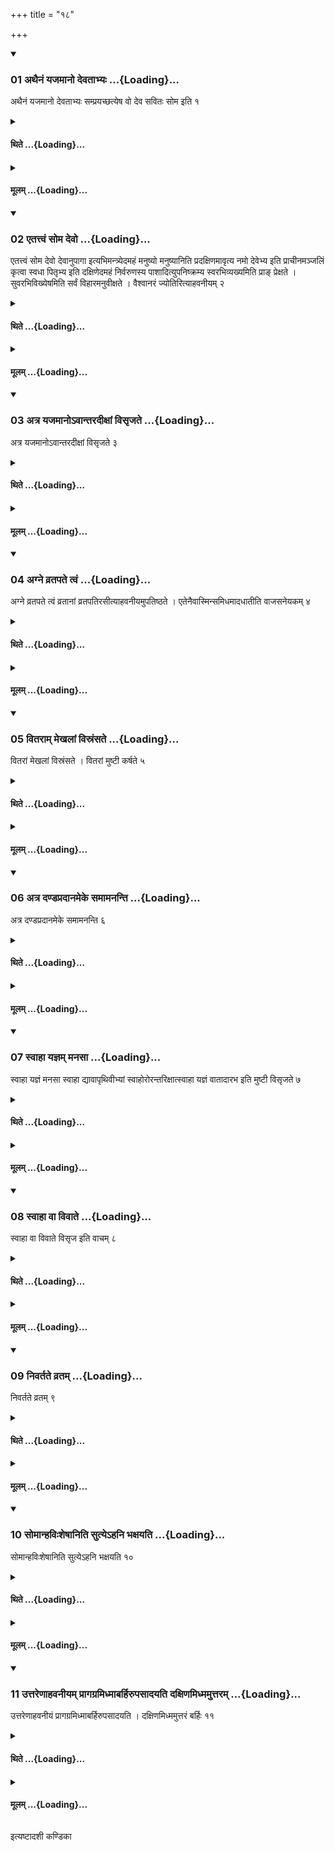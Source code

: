 +++
title = "१८"

+++

<div class="js_include" includetitle="true" newlevelforh1="3" unfilled url="/vedAH_yajuH/taittirIyam/sUtram/ApastambaH/shrautam/vishvAsa-prastutiH/11/18/01_athainaM_yajamAno_devatAbhyaH.md">
<details open><summary><h3>01 अथैनं यजमानो देवताभ्यः ...{Loading}...</h3></summary>

अथैनं यजमानो देवताभ्यः सम्प्रयच्छत्येष वो देव सवितः सोम इति १
</details>
</div>
<div class="js_include collapsed" newlevelforh1="4" title="थिते" unfilled url="/vedAH_yajuH/taittirIyam/sUtram/ApastambaH/shrautam/thite/11/18/01_athainaM_yajamAno_devatAbhyaH.md">
<details><summary><h4>थिते ...{Loading}...</h4></summary>

अथैनं यजमानो देवताभ्यः सम्प्रयच्छत्येष वो देव सवितः सोम इति १
</details>
</div>
<div class="js_include collapsed" newlevelforh1="4" title="मूलम्" unfilled url="/vedAH_yajuH/taittirIyam/sUtram/ApastambaH/shrautam/mUlam/11/18/01_athainaM_yajamAno_devatAbhyaH.md">
<details><summary><h4>मूलम् ...{Loading}...</h4></summary>

अथैनं यजमानो देवताभ्यः सम्प्रयच्छत्येष वो देव सवितः सोम इति १
</details>
</div>
<div class="js_include" includetitle="true" newlevelforh1="3" unfilled url="/vedAH_yajuH/taittirIyam/sUtram/ApastambaH/shrautam/vishvAsa-prastutiH/11/18/02_etattvaM_soma_devo.md">
<details open><summary><h3>02 एतत्त्वं सोम देवो ...{Loading}...</h3></summary>

एतत्त्वं सोम देवो देवानुपागा इत्यभिमन्त्र्येदमहं मनुष्यो मनुष्यानिति प्रदक्षिणमावृत्य नमो देवेभ्य इति प्राचीनमञ्जलिं कृत्वा स्वधा पितृभ्य इति दक्षिणेदमहं निर्वरुणस्य पाशादित्युपनिष्क्रम्य स्वरभिव्यख्यमिति प्राङ् प्रेक्षते । सुवरभिविख्येषमिति सर्वं विहारमनुवीक्षते । वैश्वानरं ज्योतिरित्याहवनीयम् २
</details>
</div>
<div class="js_include collapsed" newlevelforh1="4" title="थिते" unfilled url="/vedAH_yajuH/taittirIyam/sUtram/ApastambaH/shrautam/thite/11/18/02_etattvaM_soma_devo.md">
<details><summary><h4>थिते ...{Loading}...</h4></summary>

एतत्त्वं सोम देवो देवानुपागा इत्यभिमन्त्र्येदमहं मनुष्यो मनुष्यानिति प्रदक्षिणमावृत्य नमो देवेभ्य इति प्राचीनमञ्जलिं कृत्वा स्वधा पितृभ्य इति दक्षिणेदमहं निर्वरुणस्य पाशादित्युपनिष्क्रम्य स्वरभिव्यख्यमिति प्राङ् प्रेक्षते । सुवरभिविख्येषमिति सर्वं विहारमनुवीक्षते । वैश्वानरं ज्योतिरित्याहवनीयम् २
</details>
</div>
<div class="js_include collapsed" newlevelforh1="4" title="मूलम्" unfilled url="/vedAH_yajuH/taittirIyam/sUtram/ApastambaH/shrautam/mUlam/11/18/02_etattvaM_soma_devo.md">
<details><summary><h4>मूलम् ...{Loading}...</h4></summary>

एतत्त्वं सोम देवो देवानुपागा इत्यभिमन्त्र्येदमहं मनुष्यो मनुष्यानिति प्रदक्षिणमावृत्य नमो देवेभ्य इति प्राचीनमञ्जलिं कृत्वा स्वधा पितृभ्य इति दक्षिणेदमहं निर्वरुणस्य पाशादित्युपनिष्क्रम्य स्वरभिव्यख्यमिति प्राङ् प्रेक्षते । सुवरभिविख्येषमिति सर्वं विहारमनुवीक्षते । वैश्वानरं ज्योतिरित्याहवनीयम् २
</details>
</div>
<div class="js_include" includetitle="true" newlevelforh1="3" unfilled url="/vedAH_yajuH/taittirIyam/sUtram/ApastambaH/shrautam/vishvAsa-prastutiH/11/18/03_atra_yajamAno-vAntaradIxAM_visRjate.md">
<details open><summary><h3>03 अत्र यजमानोऽवान्तरदीक्षां विसृजते ...{Loading}...</h3></summary>

अत्र यजमानोऽवान्तरदीक्षां विसृजते ३
</details>
</div>
<div class="js_include collapsed" newlevelforh1="4" title="थिते" unfilled url="/vedAH_yajuH/taittirIyam/sUtram/ApastambaH/shrautam/thite/11/18/03_atra_yajamAno-vAntaradIxAM_visRjate.md">
<details><summary><h4>थिते ...{Loading}...</h4></summary>

अत्र यजमानोऽवान्तरदीक्षां विसृजते ३
</details>
</div>
<div class="js_include collapsed" newlevelforh1="4" title="मूलम्" unfilled url="/vedAH_yajuH/taittirIyam/sUtram/ApastambaH/shrautam/mUlam/11/18/03_atra_yajamAno-vAntaradIxAM_visRjate.md">
<details><summary><h4>मूलम् ...{Loading}...</h4></summary>

अत्र यजमानोऽवान्तरदीक्षां विसृजते ३
</details>
</div>
<div class="js_include" includetitle="true" newlevelforh1="3" unfilled url="/vedAH_yajuH/taittirIyam/sUtram/ApastambaH/shrautam/vishvAsa-prastutiH/11/18/04_agne_vratapate_tvaM.md">
<details open><summary><h3>04 अग्ने व्रतपते त्वं ...{Loading}...</h3></summary>

अग्ने व्रतपते त्वं व्रतानां व्रतपतिरसीत्याहवनीयमुपतिष्ठते । एतेनैवास्मिन्समिधमादधातीति वाजसनेयकम् ४
</details>
</div>
<div class="js_include collapsed" newlevelforh1="4" title="थिते" unfilled url="/vedAH_yajuH/taittirIyam/sUtram/ApastambaH/shrautam/thite/11/18/04_agne_vratapate_tvaM.md">
<details><summary><h4>थिते ...{Loading}...</h4></summary>

अग्ने व्रतपते त्वं व्रतानां व्रतपतिरसीत्याहवनीयमुपतिष्ठते । एतेनैवास्मिन्समिधमादधातीति वाजसनेयकम् ४
</details>
</div>
<div class="js_include collapsed" newlevelforh1="4" title="मूलम्" unfilled url="/vedAH_yajuH/taittirIyam/sUtram/ApastambaH/shrautam/mUlam/11/18/04_agne_vratapate_tvaM.md">
<details><summary><h4>मूलम् ...{Loading}...</h4></summary>

अग्ने व्रतपते त्वं व्रतानां व्रतपतिरसीत्याहवनीयमुपतिष्ठते । एतेनैवास्मिन्समिधमादधातीति वाजसनेयकम् ४
</details>
</div>
<div class="js_include" includetitle="true" newlevelforh1="3" unfilled url="/vedAH_yajuH/taittirIyam/sUtram/ApastambaH/shrautam/vishvAsa-prastutiH/11/18/05_vitarAm_mekhalAM_visraMsate.md">
<details open><summary><h3>05 वितराम् मेखलां विस्रंसते ...{Loading}...</h3></summary>

वितरां मेखलां विस्रंसते । वितरां मुष्टी कर्षते ५
</details>
</div>
<div class="js_include collapsed" newlevelforh1="4" title="थिते" unfilled url="/vedAH_yajuH/taittirIyam/sUtram/ApastambaH/shrautam/thite/11/18/05_vitarAm_mekhalAM_visraMsate.md">
<details><summary><h4>थिते ...{Loading}...</h4></summary>

वितरां मेखलां विस्रंसते । वितरां मुष्टी कर्षते ५
</details>
</div>
<div class="js_include collapsed" newlevelforh1="4" title="मूलम्" unfilled url="/vedAH_yajuH/taittirIyam/sUtram/ApastambaH/shrautam/mUlam/11/18/05_vitarAm_mekhalAM_visraMsate.md">
<details><summary><h4>मूलम् ...{Loading}...</h4></summary>

वितरां मेखलां विस्रंसते । वितरां मुष्टी कर्षते ५
</details>
</div>
<div class="js_include" includetitle="true" newlevelforh1="3" unfilled url="/vedAH_yajuH/taittirIyam/sUtram/ApastambaH/shrautam/vishvAsa-prastutiH/11/18/06_atra_daNDapradAnameke_samAmananti.md">
<details open><summary><h3>06 अत्र दण्डप्रदानमेके समामनन्ति ...{Loading}...</h3></summary>

अत्र दण्डप्रदानमेके समामनन्ति ६
</details>
</div>
<div class="js_include collapsed" newlevelforh1="4" title="थिते" unfilled url="/vedAH_yajuH/taittirIyam/sUtram/ApastambaH/shrautam/thite/11/18/06_atra_daNDapradAnameke_samAmananti.md">
<details><summary><h4>थिते ...{Loading}...</h4></summary>

अत्र दण्डप्रदानमेके समामनन्ति ६
</details>
</div>
<div class="js_include collapsed" newlevelforh1="4" title="मूलम्" unfilled url="/vedAH_yajuH/taittirIyam/sUtram/ApastambaH/shrautam/mUlam/11/18/06_atra_daNDapradAnameke_samAmananti.md">
<details><summary><h4>मूलम् ...{Loading}...</h4></summary>

अत्र दण्डप्रदानमेके समामनन्ति ६
</details>
</div>
<div class="js_include" includetitle="true" newlevelforh1="3" unfilled url="/vedAH_yajuH/taittirIyam/sUtram/ApastambaH/shrautam/vishvAsa-prastutiH/11/18/07_svAhA_yajnam_manasA.md">
<details open><summary><h3>07 स्वाहा यज्ञम् मनसा ...{Loading}...</h3></summary>

स्वाहा यज्ञं मनसा स्वाहा द्यावापृथिवीभ्यां स्वाहोरोरन्तरिक्षात्स्वाहा यज्ञं वातादारभ इति मुष्टी विसृजते ७
</details>
</div>
<div class="js_include collapsed" newlevelforh1="4" title="थिते" unfilled url="/vedAH_yajuH/taittirIyam/sUtram/ApastambaH/shrautam/thite/11/18/07_svAhA_yajnam_manasA.md">
<details><summary><h4>थिते ...{Loading}...</h4></summary>

स्वाहा यज्ञं मनसा स्वाहा द्यावापृथिवीभ्यां स्वाहोरोरन्तरिक्षात्स्वाहा यज्ञं वातादारभ इति मुष्टी विसृजते ७
</details>
</div>
<div class="js_include collapsed" newlevelforh1="4" title="मूलम्" unfilled url="/vedAH_yajuH/taittirIyam/sUtram/ApastambaH/shrautam/mUlam/11/18/07_svAhA_yajnam_manasA.md">
<details><summary><h4>मूलम् ...{Loading}...</h4></summary>

स्वाहा यज्ञं मनसा स्वाहा द्यावापृथिवीभ्यां स्वाहोरोरन्तरिक्षात्स्वाहा यज्ञं वातादारभ इति मुष्टी विसृजते ७
</details>
</div>
<div class="js_include" includetitle="true" newlevelforh1="3" unfilled url="/vedAH_yajuH/taittirIyam/sUtram/ApastambaH/shrautam/vishvAsa-prastutiH/11/18/08_svAhA_vA_vivAte.md">
<details open><summary><h3>08 स्वाहा वा विवाते ...{Loading}...</h3></summary>

स्वाहा वा विवाते विसृज इति वाचम् ८
</details>
</div>
<div class="js_include collapsed" newlevelforh1="4" title="थिते" unfilled url="/vedAH_yajuH/taittirIyam/sUtram/ApastambaH/shrautam/thite/11/18/08_svAhA_vA_vivAte.md">
<details><summary><h4>थिते ...{Loading}...</h4></summary>

स्वाहा वा विवाते विसृज इति वाचम् ८
</details>
</div>
<div class="js_include collapsed" newlevelforh1="4" title="मूलम्" unfilled url="/vedAH_yajuH/taittirIyam/sUtram/ApastambaH/shrautam/mUlam/11/18/08_svAhA_vA_vivAte.md">
<details><summary><h4>मूलम् ...{Loading}...</h4></summary>

स्वाहा वा विवाते विसृज इति वाचम् ८
</details>
</div>
<div class="js_include" includetitle="true" newlevelforh1="3" unfilled url="/vedAH_yajuH/taittirIyam/sUtram/ApastambaH/shrautam/vishvAsa-prastutiH/11/18/09_nivartate_vratam.md">
<details open><summary><h3>09 निवर्तते व्रतम् ...{Loading}...</h3></summary>

निवर्तते व्रतम् ९
</details>
</div>
<div class="js_include collapsed" newlevelforh1="4" title="थिते" unfilled url="/vedAH_yajuH/taittirIyam/sUtram/ApastambaH/shrautam/thite/11/18/09_nivartate_vratam.md">
<details><summary><h4>थिते ...{Loading}...</h4></summary>

निवर्तते व्रतम् ९
</details>
</div>
<div class="js_include collapsed" newlevelforh1="4" title="मूलम्" unfilled url="/vedAH_yajuH/taittirIyam/sUtram/ApastambaH/shrautam/mUlam/11/18/09_nivartate_vratam.md">
<details><summary><h4>मूलम् ...{Loading}...</h4></summary>

निवर्तते व्रतम् ९
</details>
</div>
<div class="js_include" includetitle="true" newlevelforh1="3" unfilled url="/vedAH_yajuH/taittirIyam/sUtram/ApastambaH/shrautam/vishvAsa-prastutiH/11/18/10_somAnhaviHsheShAniti_sutye-hani_bhaxayati.md">
<details open><summary><h3>10 सोमान्हविःशेषानिति सुत्येऽहनि भक्षयति ...{Loading}...</h3></summary>

सोमान्हविःशेषानिति सुत्येऽहनि भक्षयति १०
</details>
</div>
<div class="js_include collapsed" newlevelforh1="4" title="थिते" unfilled url="/vedAH_yajuH/taittirIyam/sUtram/ApastambaH/shrautam/thite/11/18/10_somAnhaviHsheShAniti_sutye-hani_bhaxayati.md">
<details><summary><h4>थिते ...{Loading}...</h4></summary>

सोमान्हविःशेषानिति सुत्येऽहनि भक्षयति १०
</details>
</div>
<div class="js_include collapsed" newlevelforh1="4" title="मूलम्" unfilled url="/vedAH_yajuH/taittirIyam/sUtram/ApastambaH/shrautam/mUlam/11/18/10_somAnhaviHsheShAniti_sutye-hani_bhaxayati.md">
<details><summary><h4>मूलम् ...{Loading}...</h4></summary>

सोमान्हविःशेषानिति सुत्येऽहनि भक्षयति १०
</details>
</div>
<div class="js_include" includetitle="true" newlevelforh1="3" unfilled url="/vedAH_yajuH/taittirIyam/sUtram/ApastambaH/shrautam/vishvAsa-prastutiH/11/18/11_uttareNAhavanIyam_prAgagramidhmAbarhirupasAdayati_daxiNamidhmamuttaram.md">
<details open><summary><h3>11 उत्तरेणाहवनीयम् प्रागग्रमिध्माबर्हिरुपसादयति दक्षिणमिध्ममुत्तरम् ...{Loading}...</h3></summary>

उत्तरेणाहवनीयं प्रागग्रमिध्माबर्हिरुपसादयति । दक्षिणमिध्ममुत्तरं बर्हिः ११
</details>
</div>
<div class="js_include collapsed" newlevelforh1="4" title="थिते" unfilled url="/vedAH_yajuH/taittirIyam/sUtram/ApastambaH/shrautam/thite/11/18/11_uttareNAhavanIyam_prAgagramidhmAbarhirupasAdayati_daxiNamidhmamuttaram.md">
<details><summary><h4>थिते ...{Loading}...</h4></summary>

उत्तरेणाहवनीयं प्रागग्रमिध्माबर्हिरुपसादयति । दक्षिणमिध्ममुत्तरं बर्हिः ११
</details>
</div>
<div class="js_include collapsed" newlevelforh1="4" title="मूलम्" unfilled url="/vedAH_yajuH/taittirIyam/sUtram/ApastambaH/shrautam/mUlam/11/18/11_uttareNAhavanIyam_prAgagramidhmAbarhirupasAdayati_daxiNamidhmamuttaram.md">
<details><summary><h4>मूलम् ...{Loading}...</h4></summary>

उत्तरेणाहवनीयं प्रागग्रमिध्माबर्हिरुपसादयति । दक्षिणमिध्ममुत्तरं बर्हिः ११
</details>
</div>

  
इत्यष्टादशी कण्डिका 
